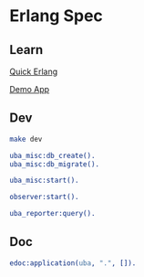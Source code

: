 Erlang Spec
=====

Learn
-----

[Quick Erlang](https://github.com/zhenyuanlau/erlang-spec/blob/main/resources/Erlang.md)

[Demo App](https://github.com/zhenyuanlau/erlang-spec/blob/main/resources/Demo.md)

Dev
-----
```bash
make dev
```

```erl
uba_misc:db_create().
uba_misc:db_migrate().
```

```erl
uba_misc:start().

observer:start().

uba_reporter:query().
```

Doc
-----

```erl
edoc:application(uba, ".", []).
```
